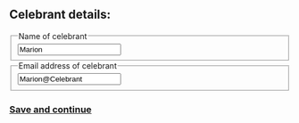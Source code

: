 <h2> Celebrant details: </h2>
<div class="nsw-forms">
        <div class="nsw-form-group">
            <fieldset class="nsw-form-fieldset">
            <legend>
            <span class="nsw-form-legend-text">Name of celebrant</span>
            </legend>
            <div class="nsw-form-text">
               <input class="nsw-form-text__input" type="text" name="{name}" id="{celebrantname}" value="Marion">
            </div>
           </fieldset>
        </div>
    </div>
<div class="nsw-forms">
        <div class="nsw-form-group">
            <fieldset class="nsw-form-fieldset">
            <legend>
            <span class="nsw-form-legend-text">Email address of celebrant</span>
            </legend>
            <div class="nsw-form-text">
               <input class="nsw-form-text__input" type="text" name="{emailaddress}" id="{celebrantemail}" value="Marion@Celebrant">
            </div>
           </fieldset>
        </div>
    </div>
<h3>
<a href="https://clairehanna.github.io/NOIM-Prototype/party1details/" class="nsw-button nsw-button--primary"> Save and continue</a>        
       </h3>  
    
